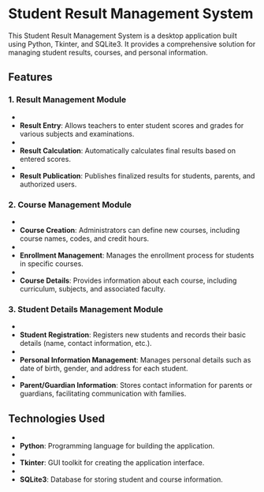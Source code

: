 # Student Result Management System

This Student Result Management System is a desktop application built using Python, Tkinter, and SQLite3. It provides a comprehensive solution for managing student results, courses, and personal information.

## Features

### 1. Result Management Module
-
- **Result Entry**: Allows teachers to enter student scores and grades for various subjects and examinations.
-
- **Result Calculation**: Automatically calculates final results based on entered scores.
-
- **Result Publication**: Publishes finalized results for students, parents, and authorized users.

### 2. Course Management Module
-
- **Course Creation**: Administrators can define new courses, including course names, codes, and credit hours.
-
- **Enrollment Management**: Manages the enrollment process for students in specific courses.
-
- **Course Details**: Provides information about each course, including curriculum, subjects, and associated faculty.

### 3. Student Details Management Module
-
-  **Student Registration**: Registers new students and records their basic details (name, contact information, etc.).
-
- **Personal Information Management**: Manages personal details such as date of birth, gender, and address for each student.
-
- **Parent/Guardian Information**: Stores contact information for parents or guardians, facilitating communication with families.

## Technologies Used
-
- **Python**: Programming language for building the application.
-
- **Tkinter**: GUI toolkit for creating the application interface.
-
- **SQLite3**: Database for storing student and course information.

